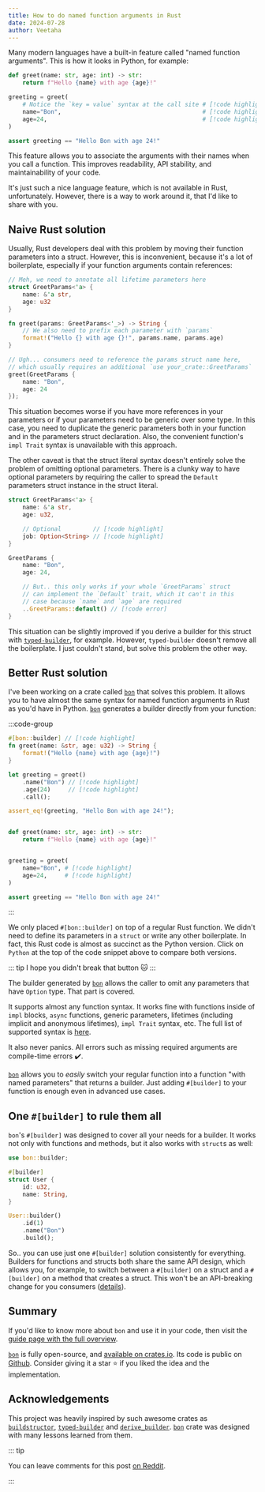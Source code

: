 ```yaml
---
title: How to do named function arguments in Rust
date: 2024-07-28
author: Veetaha
---
```


Many modern languages have a built-in feature called "named function arguments". This is how it looks in Python, for example:

```py
def greet(name: str, age: int) -> str:
    return f"Hello {name} with age {age}!"

greeting = greet(
    # Notice the `key = value` syntax at the call site # [!code highlight]
    name="Bon",                                        # [!code highlight]
    age=24,                                            # [!code highlight]
)

assert greeting == "Hello Bon with age 24!"
```

This feature allows you to associate the arguments with their names when you call a function. This improves readability, API stability, and maintainability of your code.

It's just such a nice language feature, which is not available in Rust, unfortunately. However, there is a way to work around it, that I'd like to share with you.

## Naive Rust solution

Usually, Rust developers deal with this problem by moving their function parameters into a struct. However, this is inconvenient, because it's a lot of boilerplate, especially if your function arguments contain references:

```rust
// Meh, we need to annotate all lifetime parameters here
struct GreetParams<'a> {
    name: &'a str,
    age: u32
}

fn greet(params: GreetParams<'_>) -> String {
    // We also need to prefix each parameter with `params`
    format!("Hello {} with age {}!", params.name, params.age)
}

// Ugh... consumers need to reference the params struct name here,
// which usually requires an additional `use your_crate::GreetParams`
greet(GreetParams {
    name: "Bon",
    age: 24
});
```

This situation becomes worse if you have more references in your parameters or if your parameters need to be generic over some type. In this case, you need to duplicate the generic parameters both in your function and in the parameters struct declaration. Also, the convenient function's `impl Trait` syntax is unavailable with this approach.

The other caveat is that the struct literal syntax doesn't entirely solve the problem of omitting optional parameters. There is a clunky way to have optional parameters by requiring the caller to spread the `Default` parameters struct instance in the struct literal.

```rust ignore compile_error
struct GreetParams<'a> {
    name: &'a str,
    age: u32,

    // Optional         // [!code highlight]
    job: Option<String> // [!code highlight]
}

GreetParams {
    name: "Bon",
    age: 24,

    // But.. this only works if your whole `GreetParams` struct
    // can implement the `Default` trait, which it can't in this
    // case because `name` and `age` are required
    ..GreetParams::default() // [!code error]
}
```

This situation can be slightly improved if you derive a builder for this struct with [`typed-builder`](https://docs.rs/typed-builder/latest/typed_builder/), for example. However, `typed-builder` doesn't remove all the boilerplate. I just couldn't stand, but solve this problem the other way.

## Better Rust solution

I've been working on a crate called [`bon`] that solves this problem. It allows you to have almost the same syntax for named function arguments in Rust as you'd have in Python. [`bon`] generates a builder directly from your function:

:::code-group

```rust [Rust]
#[bon::builder] // [!code highlight]
fn greet(name: &str, age: u32) -> String {
    format!("Hello {name} with age {age}!")
}

let greeting = greet()
    .name("Bon") // [!code highlight]
    .age(24)     // [!code highlight]
    .call();

assert_eq!(greeting, "Hello Bon with age 24!");
```

```py [Python]

def greet(name: str, age: int) -> str:
    return f"Hello {name} with age {age}!"


greeting = greet(
    name="Bon", # [!code highlight]
    age=24,     # [!code highlight]
)

assert greeting == "Hello Bon with age 24!"
```
:::

We only placed `#[bon::builder]` on top of a regular Rust function. We didn't need to define its parameters in a `struct` or write any other boilerplate. In fact, this Rust code is almost as succinct as the Python version. Click on `Python` at the top of the code snippet above to compare both versions.

::: tip I hope you didn't break that button 🐱
:::

The builder generated by [`bon`] allows the caller to omit any parameters that have `Option` type. That part is covered.

It supports almost any function syntax. It works fine with functions inside of `impl` blocks, `async` functions, generic parameters, lifetimes (including implicit and anonymous lifetimes), `impl Trait` syntax, etc. The full list of supported syntax is [here](../docs/guide/overview#supported-syntax-for-functions).

It also never panics. All errors such as missing required arguments are compile-time errors ✔️.

[`bon`] allows you to *easily* switch your regular function into a function "with named parameters" that returns a builder. Just adding `#[builder]` to your function is enough even in advanced use cases.

## One `#[builder]` to rule them all

`bon`'s `#[builder]` was designed to cover all your needs for a builder. It works not only with functions and methods, but it also works with `struct`s as well:

```rust
use bon::builder;

#[builder]
struct User {
    id: u32,
    name: String,
}

User::builder()
    .id(1)
    .name("Bon")
    .build();
```

So.. you can use just one `#[builder]` solution consistently for everything. Builders for functions and structs both share the same API design, which allows you, for example, to switch between a `#[builder]` on a struct and a `#[builder]` on a method that creates a struct. This won't be an API-breaking change for you consumers ([details](../docs/guide/compatibility#moving-builder-from-the-struct-to-the-new-method)).


## Summary

If you'd like to know more about `bon` and use it in your code, then visit the [guide page with the full overview](../docs/guide/overview).

[`bon`] is fully open-source, and [available on crates.io](https://crates.io/crates/bon). Its code is public on [Github](https://github.com/elastio/bon). Consider giving it a star ⭐ if you liked the idea and the implementation.


## Acknowledgements

This project was heavily inspired by such awesome crates as [`buildstructor`](https://docs.rs/buildstructor), [`typed-builder`](https://docs.rs/typed-builder) and [`derive_builder`](https://docs.rs/derive_builder). [`bon`] crate was designed with many lessons learned from them.

::: tip

You can leave comments for this post [on Reddit](https://www.reddit.com/r/rust/comments/1eeem92/how_to_do_named_function_arguments_in_rust/).

:::


[`bon`]: ../docs/guide/overview
